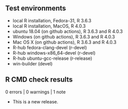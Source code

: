 ## Test environments
* local R installation, Fedora-31, R 3.6.3
* local R installation, MacOS, R 4.0.3
* ubuntu 18.04 (on github actions), R 3.6.3 and R 4.0.3
* Windows (on github actions), R 3.6.3 and R 4.0.3
* Mac OS X (on github actions), R 3.6.3 and R 4.0.3
* R-hub fedora-clang-devel (r-devel)
* R-hub windows-x86_64-devel (r-devel)
* R-hub ubuntu-gcc-release (r-release)
* win-builder (devel)

## R CMD check results

0 errors | 0 warnings | 1 note

* This is a new release.
